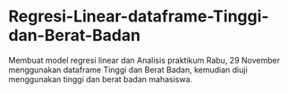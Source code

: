 # Regresi-Linear-dataframe-Tinggi-dan-Berat-Badan
Membuat model regresi linear dan Analisis praktikum Rabu, 29 November menggunakan dataframe Tinggi dan Berat Badan, kemudian diuji menggunakan tinggi dan berat badan mahasiswa.
